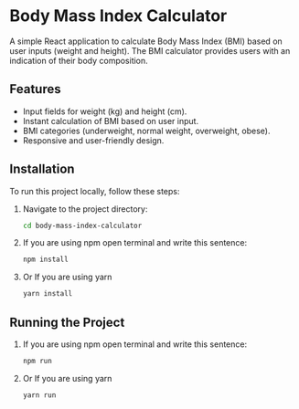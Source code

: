 # Body Mass Index Calculator

A simple React application to calculate Body Mass Index (BMI) based on user inputs (weight and height). The BMI calculator provides users with an indication of their body composition.

## Features

- Input fields for weight (kg) and height (cm).
- Instant calculation of BMI based on user input.
- BMI categories (underweight, normal weight, overweight, obese).
- Responsive and user-friendly design.

## Installation

To run this project locally, follow these steps:

1.  Navigate to the project directory:
    ``` bash
    cd body-mass-index-calculator
    ```
2.  If you are using npm open terminal and write this sentence:
    ``` bash
    npm install
    ```
3.  Or If you are using yarn 
    ``` bash
    yarn install
    ```
## Running the Project   

1.  If you are using npm open terminal and write this sentence:
    ``` bash
    npm run
    ```
2.  Or If you are using yarn 
    ``` bash
    yarn run
    ```
    